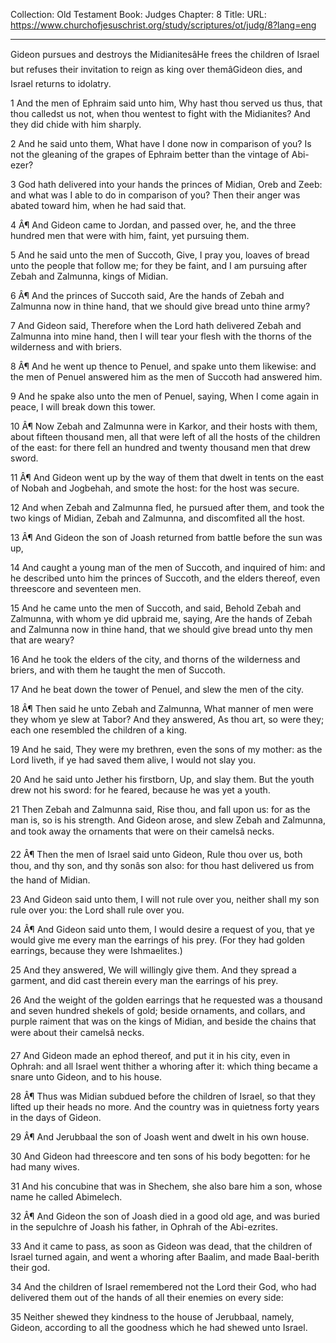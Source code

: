 Collection: Old Testament
Book: Judges
Chapter: 8
Title: 
URL: https://www.churchofjesuschrist.org/study/scriptures/ot/judg/8?lang=eng

---

Gideon pursues and destroys the MidianitesâHe frees the children of Israel but refuses their invitation to reign as king over themâGideon dies, and Israel returns to idolatry.

1 And the men of Ephraim said unto him, Why hast thou served us thus, that thou calledst us not, when thou wentest to fight with the Midianites? And they did chide with him sharply.

2 And he said unto them, What have I done now in comparison of you? Is not the gleaning of the grapes of Ephraim better than the vintage of Abi-ezer?

3 God hath delivered into your hands the princes of Midian, Oreb and Zeeb: and what was I able to do in comparison of you? Then their anger was abated toward him, when he had said that.

4 Â¶ And Gideon came to Jordan, and passed over, he, and the three hundred men that were with him, faint, yet pursuing them.

5 And he said unto the men of Succoth, Give, I pray you, loaves of bread unto the people that follow me; for they be faint, and I am pursuing after Zebah and Zalmunna, kings of Midian.

6 Â¶ And the princes of Succoth said, Are the hands of Zebah and Zalmunna now in thine hand, that we should give bread unto thine army?

7 And Gideon said, Therefore when the Lord hath delivered Zebah and Zalmunna into mine hand, then I will tear your flesh with the thorns of the wilderness and with briers.

8 Â¶ And he went up thence to Penuel, and spake unto them likewise: and the men of Penuel answered him as the men of Succoth had answered him.

9 And he spake also unto the men of Penuel, saying, When I come again in peace, I will break down this tower.

10 Â¶ Now Zebah and Zalmunna were in Karkor, and their hosts with them, about fifteen thousand men, all that were left of all the hosts of the children of the east: for there fell an hundred and twenty thousand men that drew sword.

11 Â¶ And Gideon went up by the way of them that dwelt in tents on the east of Nobah and Jogbehah, and smote the host: for the host was secure.

12 And when Zebah and Zalmunna fled, he pursued after them, and took the two kings of Midian, Zebah and Zalmunna, and discomfited all the host.

13 Â¶ And Gideon the son of Joash returned from battle before the sun was up,

14 And caught a young man of the men of Succoth, and inquired of him: and he described unto him the princes of Succoth, and the elders thereof, even threescore and seventeen men.

15 And he came unto the men of Succoth, and said, Behold Zebah and Zalmunna, with whom ye did upbraid me, saying, Are the hands of Zebah and Zalmunna now in thine hand, that we should give bread unto thy men that are weary?

16 And he took the elders of the city, and thorns of the wilderness and briers, and with them he taught the men of Succoth.

17 And he beat down the tower of Penuel, and slew the men of the city.

18 Â¶ Then said he unto Zebah and Zalmunna, What manner of men were they whom ye slew at Tabor? And they answered, As thou art, so were they; each one resembled the children of a king.

19 And he said, They were my brethren, even the sons of my mother: as the Lord liveth, if ye had saved them alive, I would not slay you.

20 And he said unto Jether his firstborn, Up, and slay them. But the youth drew not his sword: for he feared, because he was yet a youth.

21 Then Zebah and Zalmunna said, Rise thou, and fall upon us: for as the man is, so is his strength. And Gideon arose, and slew Zebah and Zalmunna, and took away the ornaments that were on their camelsâ necks.

22 Â¶ Then the men of Israel said unto Gideon, Rule thou over us, both thou, and thy son, and thy sonâs son also: for thou hast delivered us from the hand of Midian.

23 And Gideon said unto them, I will not rule over you, neither shall my son rule over you: the Lord shall rule over you.

24 Â¶ And Gideon said unto them, I would desire a request of you, that ye would give me every man the earrings of his prey. (For they had golden earrings, because they were Ishmaelites.)

25 And they answered, We will willingly give them. And they spread a garment, and did cast therein every man the earrings of his prey.

26 And the weight of the golden earrings that he requested was a thousand and seven hundred shekels of gold; beside ornaments, and collars, and purple raiment that was on the kings of Midian, and beside the chains that were about their camelsâ necks.

27 And Gideon made an ephod thereof, and put it in his city, even in Ophrah: and all Israel went thither a whoring after it: which thing became a snare unto Gideon, and to his house.

28 Â¶ Thus was Midian subdued before the children of Israel, so that they lifted up their heads no more. And the country was in quietness forty years in the days of Gideon.

29 Â¶ And Jerubbaal the son of Joash went and dwelt in his own house.

30 And Gideon had threescore and ten sons of his body begotten: for he had many wives.

31 And his concubine that was in Shechem, she also bare him a son, whose name he called Abimelech.

32 Â¶ And Gideon the son of Joash died in a good old age, and was buried in the sepulchre of Joash his father, in Ophrah of the Abi-ezrites.

33 And it came to pass, as soon as Gideon was dead, that the children of Israel turned again, and went a whoring after Baalim, and made Baal-berith their god.

34 And the children of Israel remembered not the Lord their God, who had delivered them out of the hands of all their enemies on every side:

35 Neither shewed they kindness to the house of Jerubbaal, namely, Gideon, according to all the goodness which he had shewed unto Israel.
